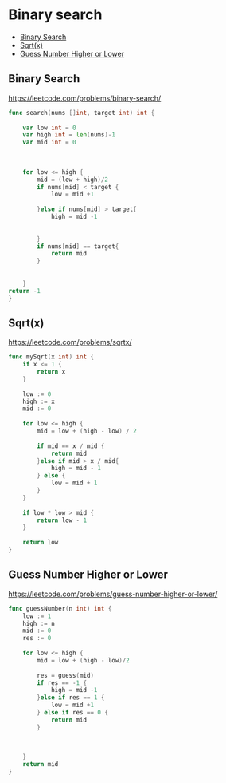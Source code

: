 # Binary search

+ [Binary Search](#binary-search)
+ [Sqrt(x)](#sqrtx)
+ [Guess Number Higher or Lower](#guess-number-higher-or-lower)

## Binary Search

https://leetcode.com/problems/binary-search/

```go
func search(nums []int, target int) int {
    
    var low int = 0
    var high int = len(nums)-1
    var mid int = 0
    
    
    
    for low <= high {
        mid = (low + high)/2
        if nums[mid] < target {
            low = mid +1
            
        }else if nums[mid] > target{
            high = mid -1
           
            
        } 
        if nums[mid] == target{
            return mid
        }
            
         
    }
return -1
}

```

## Sqrt(x)

https://leetcode.com/problems/sqrtx/

```go
func mySqrt(x int) int {
    if x <= 1 {
        return x
    }
    
    low := 0
    high := x
    mid := 0
    
    for low <= high {
        mid = low + (high - low) / 2
    
        if mid == x / mid {
            return mid
        }else if mid > x / mid{
            high = mid - 1
        } else {
            low = mid + 1
        }
    }
    
    if low * low > mid {
        return low - 1
    }
    
    return low
}

```

## Guess Number Higher or Lower

https://leetcode.com/problems/guess-number-higher-or-lower/

```go
func guessNumber(n int) int {
    low := 1
    high := n
    mid := 0
    res := 0 
  
    for low <= high {
        mid = low + (high - low)/2
       
        res = guess(mid)
        if res == -1 {
            high = mid -1
        }else if res == 1 {
            low = mid +1
        } else if res == 0 {
            return mid 
        }
            
        
        
    }
    return mid
}

```
